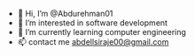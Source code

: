 - 👋 Hi, I’m @Abdurehman01
- 👀 I’m interested in  software development
- 🌱 I’m currently learning computer engineering
- 📫 contact me abdellsiraje00@gmail.com

<!---
Abdurehman01/Abdurehman01 is a ✨ special ✨ repository because its `README.md` (this file) appears on your GitHub profile.
You can click the Preview link to take a look at your changes.
--->

